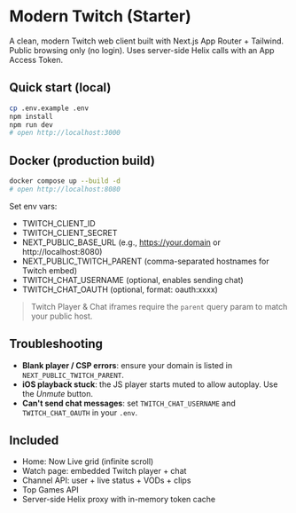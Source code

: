 # Modern Twitch (Starter)

A clean, modern Twitch web client built with Next.js App Router + Tailwind. Public browsing only (no login). Uses server-side Helix calls with an App Access Token.

## Quick start (local)
```bash
cp .env.example .env
npm install
npm run dev
# open http://localhost:3000
```

## Docker (production build)
```bash
docker compose up --build -d
# open http://localhost:8080
```

Set env vars:
- TWITCH_CLIENT_ID
- TWITCH_CLIENT_SECRET
- NEXT_PUBLIC_BASE_URL (e.g., https://your.domain or http://localhost:8080)
- NEXT_PUBLIC_TWITCH_PARENT (comma-separated hostnames for Twitch embed)
- TWITCH_CHAT_USERNAME (optional, enables sending chat)
- TWITCH_CHAT_OAUTH (optional, format: oauth:xxxx)

> Twitch Player & Chat iframes require the `parent` query param to match your public host.

## Troubleshooting

- **Blank player / CSP errors**: ensure your domain is listed in `NEXT_PUBLIC_TWITCH_PARENT`.
- **iOS playback stuck**: the JS player starts muted to allow autoplay. Use the *Unmute* button.
- **Can't send chat messages**: set `TWITCH_CHAT_USERNAME` and `TWITCH_CHAT_OAUTH` in your `.env`.

## Included
- Home: Now Live grid (infinite scroll)
- Watch page: embedded Twitch player + chat
- Channel API: user + live status + VODs + clips
- Top Games API
- Server-side Helix proxy with in-memory token cache

